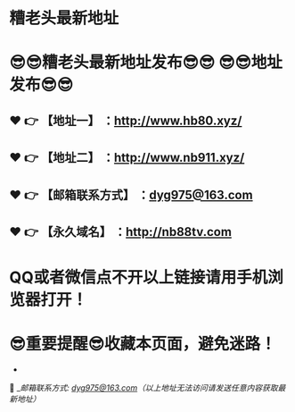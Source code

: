 # 糟老头最新地址
:sunglasses::sunglasses:糟老头最新地址发布:sunglasses::sunglasses:
:sunglasses::sunglasses:地址发布:sunglasses::sunglasses:
==
:heart: :point_right: 【地址一】 ：http://www.hb80.xyz/
------
:heart: :point_right: 【地址二】 ：http://www.nb911.xyz/
------
:heart: :point_right: 【邮箱联系方式】 ：dyg975@163.com
------
:heart: :point_right: 【永久域名】 ：http://nb88tv.com
------
# QQ或者微信点不开以上链接请用手机浏览器打开！
:sunglasses:重要提醒:sunglasses:收藏本页面，避免迷路！
==
-
:e-mail: __邮箱联系方式: dyg975@163.com（以上地址无法访问请发送任意内容获取最新地址）_
